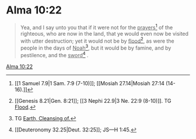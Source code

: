 # Alma 10:22

> Yea, and I say unto you that if it were not for the <u>prayers</u>[^a] of the righteous, who are now in the land, that ye would even now be visited with utter destruction; yet it would not be by <u>flood</u>[^b], as were the people in the days of <u>Noah</u>[^c], but it would be by famine, and by pestilence, and the <u>sword</u>[^d] .

[Alma 10:22](https://www.churchofjesuschrist.org/study/scriptures/bofm/alma/10?lang=eng&id=p22#p22)


[^a]: [[1 Samuel 7.9|1 Sam. 7:9 (7-10)]]; [[Mosiah 27.14|Mosiah 27:14 (14-16).]]
[^b]: [[Genesis 8.21|Gen. 8:21]]; [[3 Nephi 22.9|3 Ne. 22:9 (8-10)]]. TG [Flood](https://www.churchofjesuschrist.org/study/scriptures/tg/flood?lang=eng).
[^c]: TG [Earth, Cleansing of.](https://www.churchofjesuschrist.org/study/scriptures/tg/earth-cleansing-of?lang=eng)
[^d]: [[Deuteronomy 32.25|Deut. 32:25]]; JS—H 1:45.
